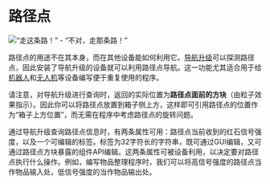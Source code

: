 # 路径点

![“走这条路！” - “不对，走那条路！”](oredict:oc:waypoint)

路径点的用途不在其本身，而在其他设备能如何利用它。[导航升级](../item/navigationUpgrade.md)可以探测路径点，因此安装了导航升级的设备就可以利用路径点导航。这一功能尤其适合用于给[机器人](robot.md)和[无人机](../item/drone.md)等设备编写便于重复使用的程序。

请注意，对导航升级进行查询时，返回的实际位置为**路径点面前的方块**（由粒子效果指示）。因此你可以将路径点放置到箱子侧上方，这样即可引用路径点的位置作为“箱子上方位置”，而无需在程序中考虑路径点的旋转问题。

通过导航升级查询路径点信息时，有两条属性可用：路径点当前收到的红石信号强度，以及一个可编辑的标签。标签为32字符长的字符串，既可通过GUI编辑，又可通过路径点方块暴露的组件API编辑。这两条属性可被设备利用，以决定要对路径点执行什么操作。例如，编写物品整理程序时，我们可以将高信号强度的路径点当作物品输入处，低信号强度的当作物品输出处。
